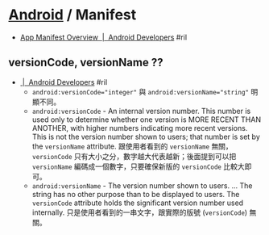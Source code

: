 # [Android](android.md) / Manifest

  - [App Manifest Overview  \|  Android Developers](https://developer.android.com/guide/topics/manifest/manifest-intro) #ril

## versionCode, versionName ??

  - [<manifest>  \|  Android Developers](https://developer.android.com/guide/topics/manifest/manifest-element) #ril
      - `android:versionCode="integer"` 與 `android:versionName="string"` 明顯不同。
      - `android:versionCode` - An internal version number. This number is used only to determine whether one version is MORE RECENT THAN ANOTHER, with higher numbers indicating more recent versions. This is not the version number shown to users; that number is set by the `versionName` attribute. 跟使用者看到的 `versionName` 無關，`versionCode` 只有大小之分，數字越大代表越新；後面提到可以把 `versionName` 編碼成一個數字，只要確保新版的 `versionCode` 比較大即可。
      - `android:versionName` - The version number shown to users. ... The string has no other purpose than to be displayed to users. The `versionCode` attribute holds the significant version number used internally. 只是使用者看到的一串文字，跟實際的版號 (`versionCode`) 無關。
